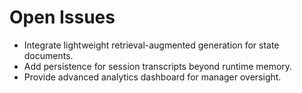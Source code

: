 # Open Issues

- Integrate lightweight retrieval-augmented generation for state documents.
- Add persistence for session transcripts beyond runtime memory.
- Provide advanced analytics dashboard for manager oversight.
